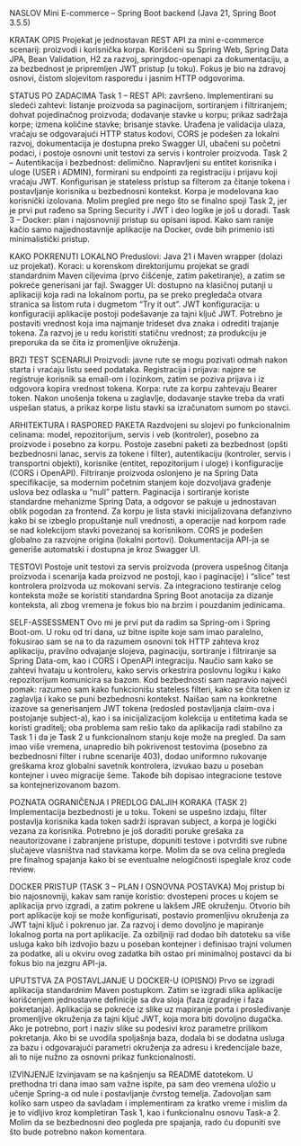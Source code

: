 NASLOV
Mini E-commerce – Spring Boot backend (Java 21, Spring Boot 3.5.5)

KRATAK OPIS
Projekat je jednostavan REST API za mini e-commerce scenarij: proizvodi i korisnička korpa. Korišćeni su Spring Web, Spring Data JPA, Bean Validation, H2 za razvoj, springdoc-openapi za dokumentaciju, a za bezbednost je pripremljen JWT pristup (u toku). Fokus je bio na zdravoj osnovi, čistom slojevitom rasporedu i jasnim HTTP odgovorima.

STATUS PO ZADACIMA
Task 1 – REST API: završeno. Implementirani su sledeći zahtevi: listanje proizvoda sa paginacijom, sortiranjem i filtriranjem; dohvat pojedinačnog proizvoda; dodavanje stavke u korpu; prikaz sadržaja korpe; izmena količine stavke; brisanje stavke. Urađena je validacija ulaza, vraćaju se odgovarajući HTTP status kodovi, CORS je podešen za lokalni razvoj, dokumentacija je dostupna preko Swagger UI, ubačeni su početni podaci, i postoje osnovni unit testovi za servis i kontroler proizvoda.
Task 2 – Autentikacija i bezbednost: delimično. Napravljeni su entitet korisnika i uloge (USER i ADMIN), formirani su endpointi za registraciju i prijavu koji vraćaju JWT. Konfigurisan je stateless pristup sa filterom za čitanje tokena i postavljanje korisnika u bezbednosni kontekst. Korpa je modelovana kao korisnički izolovana. Molim pregled pre nego što se finalno spoji Task 2, jer je prvi put rađeno sa Spring Security i JWT i deo logike je još u doradi.
Task 3 – Docker: plan i najosnovniji pristup su opisani ispod. Kako sam ranije kačio samo najjednostavnije aplikacije na Docker, ovde bih primenio isti minimalistički pristup.

KAKO POKRENUTI LOKALNO
Preduslovi: Java 21 i Maven wrapper (dolazi uz projekat).
Koraci: u korenskom direktorijumu projekat se gradi standardnim Maven ciljevima (prvo čišćenje, zatim paketiranje), a zatim se pokreće generisani jar fajl.
Swagger UI: dostupno na klasičnoj putanji u aplikaciji koja radi na lokalnom portu, pa se preko pregledača otvara stranica sa listom ruta i dugmetom “Try it out”.
JWT konfiguracija: u konfiguraciji aplikacije postoji podešavanje za tajni ključ JWT. Potrebno je postaviti vrednost koja ima najmanje trideset dva znaka i odrediti trajanje tokena. Za razvoj je u redu koristiti statičnu vrednost; za produkciju je preporuka da se čita iz promenljive okruženja.

BRZI TEST SCENARIJI
Proizvodi: javne rute se mogu pozivati odmah nakon starta i vraćaju listu seed podataka.
Registracija i prijava: najpre se registruje korisnik sa email-om i lozinkom, zatim se poziva prijava i iz odgovora kopira vrednost tokena.
Korpa: rute za korpu zahtevaju Bearer token. Nakon unošenja tokena u zaglavlje, dodavanje stavke treba da vrati uspešan status, a prikaz korpe listu stavki sa izračunatom sumom po stavci.

ARHITEKTURA I RASPORED PAKETA
Razdvojeni su slojevi po funkcionalnim celinama: model, repozitorijum, servis i veb (kontroler), posebno za proizvode i posebno za korpu. Postoje zasebni paketi za bezbednost (opšti bezbednosni lanac, servis za tokene i filter), autentikaciju (kontroler, servis i transportni objekti), korisnike (entitet, repozitorijum i uloge) i konfiguracije (CORS i OpenAPI).
Filtriranje proizvoda oslonjeno je na Spring Data specifikacije, sa modernim početnim stanjem koje dozvoljava građenje uslova bez odlaska u “null” pattern. Pagina­cija i sortiranje koriste standardne mehanizme Spring Data, a odgovor se pakuje u jednostavan oblik pogodan za frontend.
Za korpu je lista stavki inicijalizovana defanzivno kako bi se izbeglo propuštanje null vrednosti, a operacije nad korpom rade se nad kolekcijom stavki povezanoj sa korisnikom.
CORS je podešen globalno za razvojne origina (lokalni portovi). Dokumentacija API-ja se generiše automatski i dostupna je kroz Swagger UI.

TESTOVI
Postoje unit testovi za servis proizvoda (provera uspešnog čitanja proizvoda i scenarija kada proizvod ne postoji, kao i paginacije) i “slice” test kontrolera proizvoda uz mokovani servis.
Za integraciono testiranje celog konteksta može se koristiti standardna Spring Boot anotacija za dizanje konteksta, ali zbog vremena je fokus bio na brzim i pouzdanim jedinicama.

SELF-ASSESSMENT
Ovo mi je prvi put da radim sa Spring-om i Spring Boot-om. U roku od tri dana, uz bitne ispite koje sam imao paralelno, fokusirao sam se na to da razumem osnovni tok HTTP zahteva kroz aplikaciju, pravilno odvajanje slojeva, paginaciju, sortiranje i filtriranje sa Spring Data-om, kao i CORS i OpenAPI integraciju.
Naučio sam kako se zahtevi hvataju u kontroleru, kako servis orkestrira poslovnu logiku i kako repozitorijum komunicira sa bazom. Kod bezbednosti sam napravio najveći pomak: razumeo sam kako funkcionišu stateless filteri, kako se čita token iz zaglavlja i kako se puni bezbednosni kontekst. Naišao sam na konkretne izazove sa generisanjem JWT tokena (redosled postavljanja claim-ova i postojanje subject-a), kao i sa inicijalizacijom kolekcija u entitetima kada se koristi graditelj; oba problema sam rešio tako da aplikacija radi stabilno za Task 1 i da je Task 2 u funkcionalnom stanju koje može na pregled.
Da sam imao više vremena, unapredio bih pokrivenost testovima (posebno za bezbednosni filter i rubne scenarije 403), dodao uniformno rukovanje greškama kroz globalni savetnik kontrolera, izvukao bazu u poseban kontejner i uveo migracije šeme. Takođe bih dopisao integracione testove sa kontejnerizovanom bazom.

POZNATA OGRANIČENJA I PREDLOG DALJIH KORAKA (TASK 2)
Implementacija bezbednosti je u toku. Tokeni se uspešno izdaju, filter postavlja korisnika kada token sadrži ispravan subject, a korpa je logički vezana za korisnika. Potrebno je još doraditi poruke grešaka za neautorizovane i zabranjene pristupe, dopuniti testove i potvrditi sve rubne slučajeve vlasništva nad stavkama korpe. Molim da se ova celina pregleda pre finalnog spajanja kako bi se eventualne nelogičnosti ispeglale kroz code review.

DOCKER PRISTUP (TASK 3 – PLAN I OSNOVNA POSTAVKA)
Moj pristup bi bio najosnovniji, kakav sam ranije koristio: dvostepeni proces u kojem se aplikacija prvo izgradi, a zatim pokrene u lakšem JRE okruženju. Otvorio bih port aplikacije koji se može konfigurisati, postavio promenljivu okruženja za JWT tajni ključ i pokrenuo jar.
Za razvoj i demo dovoljno je mapiranje lokalnog porta na port aplikacije. Za ozbiljniji rad dodao bih datoteku sa više usluga kako bih izdvojio bazu u poseban kontejner i definisao trajni volumen za podatke, ali u okviru ovog zadatka bih ostao pri minimalnoj postavci da bi fokus bio na jezgru API-ja.

UPUTSTVA ZA POSTAVLJANJE U DOCKER-U (OPISNO)
Prvo se izgradi aplikacija standardnim Maven postupkom. Zatim se izgradi slika aplikacije korišćenjem jednostavne definicije sa dva sloja (faza izgradnje i faza pokretanja). Aplikacija se pokreće iz slike uz mapiranje porta i prosleđivanje promenljive okruženja za tajni ključ JWT, koja mora biti dovoljno dugačka. Ako je potrebno, port i naziv slike su podesivi kroz parametre prilikom pokretanja.
Ako bi se uvodila spoljašnja baza, dodala bi se dodatna usluga za bazu i odgovarajući parametri okruženja za adresu i kredencijale baze, ali to nije nužno za osnovni prikaz funkcionalnosti.

IZVINJENJE
Izvinjavam se na kašnjenju sa README datotekom. U prethodna tri dana imao sam važne ispite, pa sam deo vremena uložio u učenje Spring-a od nule i postavljanje čvrstog temelja. Zadovoljan sam koliko sam uspeo da savladam i implementiram za kratko vreme i mislim da je to vidljivo kroz kompletiran Task 1, kao i funkcionalnu osnovu Task-a 2. Molim da se bezbednosni deo pogleda pre spajanja, rado ću dopuniti sve što bude potrebno nakon komentara.
